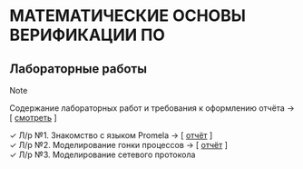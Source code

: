 # МАТЕМАТИЧЕСКИЕ ОСНОВЫ ВЕРИФИКАЦИИ ПО
## Лабораторные работы
> [!NOTE]
> Содержание лабораторных работ и требования к оформлению отчёта -> [ [смотреть](https://github.com/ONDubovickaya/mfsv-private/blob/main/labs.pdf) ]

✓ Л/р №1. Знакомство с языком Promela -> [ [отчёт](https://github.com/ONDubovickaya/mfsv-private/blob/main/lab1/%D0%94%D1%83%D0%B1%D0%BE%D0%B2%D0%B8%D1%86%D0%BA%D0%B0%D1%8F%D0%9E%D0%9D_%D0%98%D0%A37-41%D0%9C_lab1.pdf) ] <br />
✓ Л/р №2. Моделирование гонки процессов -> [ [отчёт](https://github.com/ONDubovickaya/mfsv-private/blob/main/lab2/%D0%94%D1%83%D0%B1%D0%BE%D0%B2%D0%B8%D1%86%D0%BA%D0%B0%D1%8F%D0%9E%D0%9D_%D0%98%D0%A37-41%D0%9C_lab2.pdf) ] <br />
✓ Л/р №3. Моделирование сетевого протокола <br />
